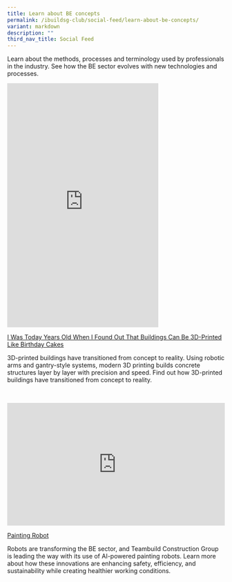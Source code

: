 ```yaml
---
title: Learn about BE concepts
permalink: /ibuildsg-club/social-feed/learn-about-be-concepts/
variant: markdown
description: ""
third_nav_title: Social Feed
---
```

<p>Learn about the methods, processes and terminology used by professionals in the industry. See how the BE sector evolves with new technologies and processes.</p>

<div>
	<iframe allow="autoplay; clipboard-write; encrypted-media; picture-in-picture; web-share" allowfullscreen="true" frameborder="0" scrolling="no" style="border:none;overflow:hidden" height="565" width="350" src="https://www.facebook.com/plugins/post.php?href=https%3A%2F%2Fwww.facebook.com%2Fibuildsgclub.sg%2Fposts%2Fpfbid02iTRjgH1Av8bd9KPL5qo9QbypwS6sJJQv4v5W4YpVW7dZJkg2V73LhdaSc4pqLQH3l&amp;show_text=true&amp;width=350"></iframe>
</div>

<p><a href="https://www.facebook.com/share/p/19PQJ41cXM/" rel="noopener noreferrer nofollow" target="_blank"><u>I Was Today Years Old When I Found Out That Buildings Can Be 3D-Printed Like Birthday Cakes</u></a></p>

<p>3D-printed buildings have transitioned from concept to reality. Using robotic arms and gantry-style systems, modern 3D printing builds concrete structures layer by layer with precision and speed. Find out how 3D-printed buildings have transitioned from concept to reality.</p>

<p>&nbsp;</p>

<div style="position: relative; width: 100%; padding-bottom: 56.25%; height: 0; overflow: hidden;">
<iframe allow="autoplay; clipboard-write; encrypted-media; picture-in-picture; web-share" allowfullscreen="true" frameborder="0" scrolling="no" style="border: none; overflow: hidden; position: absolute; top: 0; left: 0; width: 100%; height: 100%;" src="https://www.facebook.com/plugins/video.php?height=314&amp;href=https%3A%2F%2Fwww.facebook.com%2Fibuildsgclub.sg%2Fvideos%2F1670269117229809%2F&amp;show_text=true&amp;width=560&amp;t=0"></iframe>
</div>

<p><a href="https://www.facebook.com/share/v/1CPMZHa98b/" rel="noopener noreferrer nofollow" target="_blank"><u>Painting Robot</u></a></p>

<p>Robots are transforming the BE sector, and Teambuild Construction Group is leading the way with its use of AI-powered painting robots. Learn more about how these innovations are enhancing safety, efficiency, and sustainability while creating healthier working conditions. </p>